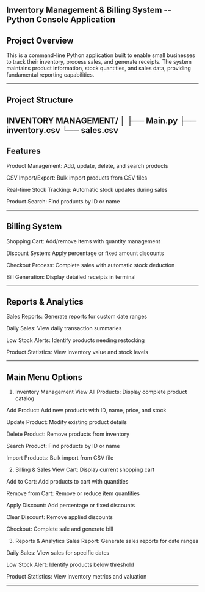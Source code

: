 ## Inventory Management & Billing System -- Python Console Application

## Project Overview

This is a command-line Python application built to enable small businesses to track their inventory, process sales, and generate receipts. The system maintains product information, stock quantities, and sales data, providing fundamental reporting capabilities.

------------------------------------------------------------------------
## Project Structure

INVENTORY MANAGEMENT/
│
├── Main.py
├── inventory.csv
└── sales.csv
------------------------------------------------------------------------

## Features
Product Management: Add, update, delete, and search products

CSV Import/Export: Bulk import products from CSV files

Real-time Stock Tracking: Automatic stock updates during sales

Product Search: Find products by ID or name

------------------------------------------------------------------------
## Billing System
Shopping Cart: Add/remove items with quantity management

Discount System: Apply percentage or fixed amount discounts

Checkout Process: Complete sales with automatic stock deduction

Bill Generation: Display detailed receipts in terminal

--------------------------------------------------------------------------
## Reports & Analytics

Sales Reports: Generate reports for custom date ranges

Daily Sales: View daily transaction summaries

Low Stock Alerts: Identify products needing restocking

Product Statistics: View inventory value and stock levels

--------------------------------------------------------------------------
## Main Menu Options
1. Inventory Management
View All Products: Display complete product catalog

Add Product: Add new products with ID, name, price, and stock

Update Product: Modify existing product details

Delete Product: Remove products from inventory

Search Product: Find products by ID or name

Import Products: Bulk import from CSV file

2. Billing & Sales
View Cart: Display current shopping cart

Add to Cart: Add products to cart with quantities

Remove from Cart: Remove or reduce item quantities

Apply Discount: Add percentage or fixed discounts

Clear Discount: Remove applied discounts

Checkout: Complete sale and generate bill

3. Reports & Analytics
Sales Report: Generate sales reports for date ranges

Daily Sales: View sales for specific dates

Low Stock Alert: Identify products below threshold

Product Statistics: View inventory metrics and valuation

------------------------------------------------------------------------

